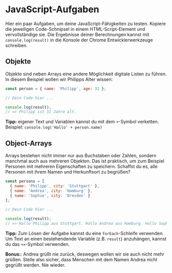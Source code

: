 # JavaScript-Aufgaben

Hier ein paar Aufgaben, um deine JavaScript-Fähigkeiten zu testen. Kopiere die jeweiligen Code-Schnipsel in einem HTML-Script-Element und vervollständige sie. Die Ergebnisse deiner Berechnungen kannst mit `console.log(result)` in die Konsole der Chrome Entwicklerwerkzeuge schreiben.

## Objekte

Objekte sind neben Arrays eine andere Möglichkeit digitale Listen zu führen. In diesem Beispiel wollen wir Philipps Alter wissen:

```javascript
const person = { name: 'Philipp', age: 31 };

// Dein Code hier ...

console.log(result);
// => Philipp ist 31 Jahre alt.
```

**Tipp:** eigener Text und Variablen kannst du mit dem `+`-Symbol verketten. Beispiel: `console.log('Hallo' + person.name)`

## Object-Arrays

Arrays bestehen nicht immer nur aus Buchstaben oder Zahlen, sondern manchmal auch aus mehreren Objekten. Das ist praktisch, um zum Beispiel Personen mit mehreren Eigenschaften zu speichern. Schaffst du es, alle Personen mit ihrem Namen und Herkunftsort zu begrüßen?

```javascript
const persons = [
  { name: 'Philipp', city: 'Stuttgart' },
  { name: 'Andrea', city: 'Hamburg' },
  { name: 'Sophie', city: 'Dresden' }
];

// Dein Code hier ...

console.log(result);
// => Hallo Philipp aus Stuttgart. Hallo Andrea aus Hamburg. Hallo Sophie aus Dresden.
```

**Tipp:** Zum Lösen der Aufgabe kannst du eine `forEach`-Schleife verwenden. Um Text an einen bestehendende Variable (z.B. `result`) anzuhängen, kannst du das `+=`-Symbol verwenden.

**Bonus:**: Andrea grüßt nie zurück, deswegen wollen wir sie auch nicht mehr grüßen. Stelle also sicher, dass Menschen mit dem Namen Andrea nicht gegrüßt werden. Nie wieder.
